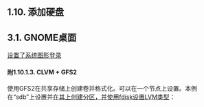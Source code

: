 

## 1.10. 添加硬盘


## 3.1. GNOME桌面

[设置了系统图形登录](https://www.server-world.info/en/note?os=CentOS_7&p=runlevel)



#### 附1.10.1.3. CLVM + GFS2

使用GFS2在共享存储上创建卷并格式化。可以在一个节点上设置。本例在“sdb”上设置并[在其上创建分区，并使用fdisk设置LVM类型](https://www.server-world.info/en/note?os=CentOS_7&p=add_hd)：









